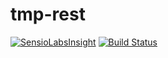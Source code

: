 # tmp-rest

[![SensioLabsInsight](https://insight.sensiolabs.com/projects/ce754d5a-2cd4-4edc-a658-a47edbe1310c/big.png)](https://insight.sensiolabs.com/projects/ce754d5a-2cd4-4edc-a658-a47edbe1310c)
[![Build Status](https://travis-ci.org/angelk/tmp-rest.svg?branch=master)](https://travis-ci.org/angelk/tmp-rest)
